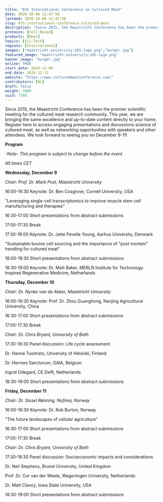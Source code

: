 ```yaml
---
title: "6th International Conference on Cultured Meat"
date: 2020-10-08 12:47:50
lastmod: 2020-10-08 12:47:50
slug: 6th-international-conference-cultured-meat
description: "Since 2015, the Maastricht Conference has been the premier scientific meeting for the cultured meat research community. This year, we are bringing the same excellence and up-to-date content directly to your home. Register here to access engaging presentations and discussions science of cultured meat, as well as networking opportunities with speakers and other attendees. We look forward to seeing you on December 9-11!Program-Note- This program is subject to change before the eventAll times CET"
proteins: [Cell-Based]
products: [Meat]
topics: [Sci-Tech]
regions: [International]
images: ["maastricht-university-265-logo.png","burger.jpg"]
featured_image: "maastricht-university-265-logo.png"
banner_image: "burger.jpg"
online: TRUE
start_date: 2020-12-09
end_date: 2020-12-11
website: "https://www.culturedmeatconference.com/"
contributors: [NL]
draft: false
weight: 5000
uuid: 7780
---
```

Since 2015, the Maastricht Conference has been the premier scientific
meeting for the cultured meat research community. This year, we are
bringing the same excellence and up-to-date content directly to your
home. Register here to access engaging presentations and discussions
science of cultured meat, as well as networking opportunities with
speakers and other attendees. We look forward to seeing you on December
9-11!

**Program**

*-Note- This program is subject to change before the event*

*All times CET*

**Wednesday, December 9**

*Chair: Prof. Dr. Mark Post, Maastricht University*

16:00-16:30 Keynote: Dr. Ben Cosgrove, Cornell University, USA

"Leveraging single-cell transcriptomics to improve muscle stem cell
manufacturing and therapies"

16:30-17:00 Short presentations from abstract submissions

17:00-17:30 Break

17:30-18:00 Keynote: Dr. Jette Feveile Young, Aarhus University, Denmark

"Sustainable bovine cell sourcing and the importance of "post mortem"
handling for cultured meat"

18:00-18:30 Short presentations from abstract submissions

18:30-19:00 Keynote: Dr. Matt Baker, MERLN Institute for
Technology-Inspired Regenerative Medicine, Netherlands

**Thursday, December 10**

*Chair: Dr. Nynke van de Akker, Maastricht University*

16:00-16:30 Keynote: Prof. Dr. Zhou Guanghong, Nanjing Agricultural
University, China

16:30-17:00 Short presentations from abstract submissions

17:00-17:30 Break

*Chair: Dr. Chris Bryant, University of Bath*

17:30-18:30 Panel discussion: Life cycle assessment

Dr. Hanna Tuomisto, University of Helsinki, Finland

Dr. Hermes Sanctorum, GAIA, Belgium

Ingrid Odegard, CE Delft, Netherlands

18:30-19:00 Short presentations from abstract submissions

**Friday, December 11**

*Chair: Dr. Sissel Rønning, Nofima, Norway*

16:00-16:30 Keynote: Dr. Rob Burton, Norway

"The future landscapes of cellular agriculture"

16:30-17:00 Short presentations from abstract submissions

17:00-17:30 Break

*Chair: Dr. Chris Bryant, University of Bath*

17:30-18:30 Panel discussion: Socioeconomic impacts and considerations

Dr. Neil Stephens, Brunel University, United Kingdom

Prof. Dr. Cor van der Weele, Wageningen University, Netherlands

Dr. Matt Clancy, Iowa State University, USA

18:30-19:00 Short presentations from abstract submissions
